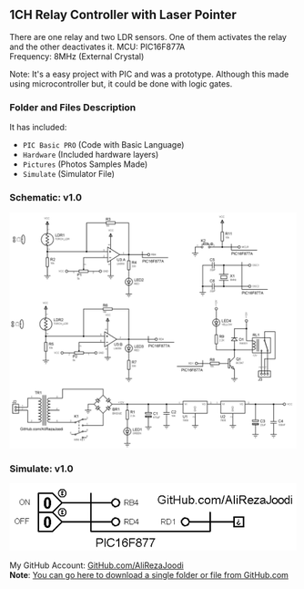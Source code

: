 ## 1CH Relay Controller with Laser Pointer
There are one relay and two LDR sensors. One of them activates the relay and the other deactivates it.
MCU:		PIC16F877A    
Frequency:     	8MHz (External Crystal)    

Note: It's a easy project with PIC and was a prototype. Although this made using microcontroller but, it could be done with logic gates.

### Folder and Files Description
It has included:
- `PIC Basic PRO` (Code with Basic Language)
- `Hardware` (Included hardware layers)
- `Pictures` (Photos Samples Made)
- `Simulate` (Simulator File)

### Schematic: v1.0
![](Hardware/v1.0.png)

### Simulate: v1.0
![](Simulate/v1.0.png)

My GitHub Account: [GitHub.com/AliRezaJoodi](https://github.com/AliRezaJoodi)  
**Note**: [You can go here to download a single folder or file from GitHub.com](https://minhaskamal.github.io/DownGit/#/home)
